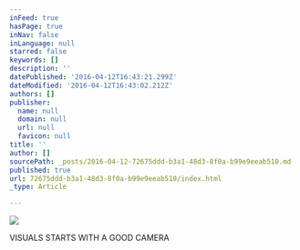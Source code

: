 ```yaml
---
inFeed: true
hasPage: true
inNav: false
inLanguage: null
starred: false
keywords: []
description: ''
datePublished: '2016-04-12T16:43:21.299Z'
dateModified: '2016-04-12T16:43:02.212Z'
authors: []
publisher:
  name: null
  domain: null
  url: null
  favicon: null
title: ''
author: []
sourcePath: _posts/2016-04-12-72675ddd-b3a1-48d3-8f0a-b99e9eeab510.md
published: true
url: 72675ddd-b3a1-48d3-8f0a-b99e9eeab510/index.html
_type: Article

---
```

![](https://the-grid-user-content.s3-us-west-2.amazonaws.com/e309dc69-f1d0-4560-8ec5-462ec5cbe317.jpg)

VISUALS STARTS WITH A GOOD CAMERA